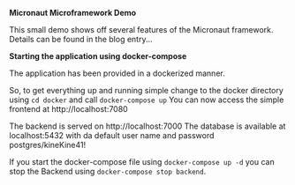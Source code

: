 **Micronaut Microframework Demo**

This small demo shows off several features of the Micronaut framework. 
Details can be found in the blog entry...

**Starting the application using docker-compose**

The application has been provided in a dockerized manner. 

So, to get everything up and running simple change to the docker directory using `cd docker`
and call `docker-compose up`
You can now access the simple frontend at http://localhost:7080

The backend is served on http://localhost:7000 The database is available at 
localhost:5432 with da default user name and password postgres/kineKine41!

If you start the docker-compose file using `docker-compose up -d` you can stop the Backend 
using `docker-compose stop backend`.
